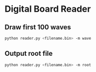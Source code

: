 # Digital Board Reader

## Draw first 100 waves

```bash
python reader.py <filename.bin> -m wave
```

## Output root file

```bash
python reader.py <filename.bin> -m root
```
